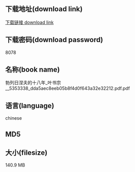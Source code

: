 ## 下载地址(download link)
[下载链接 download link](https://tutu365.netlify.app/?s=%E5%8B%83%E5%88%97%E6%97%A5%E6%B6%85%E5%A4%AB%E7%9A%84%E5%8D%81%E5%85%AB%E5%B9%B4_%E5%8F%B6%E4%B9%A6%E5%AE%97__5353338_dda5aec8eeb05b8f4d0f643a32e32212.pdf)

## 下载密码(download password)
8078

## 名称(book name)
勃列日涅夫的十八年_叶书宗__5353338_dda5aec8eeb05b8f4d0f643a32e32212.pdf.pdf

## 语言(language)
chinese

## MD5


## 大小(filesize)
140.9 MB
